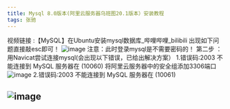 ```yaml
---
title: Mysql 8.0版本(阿里云服务器乌班图20.1版本）安装教程
tags: 张驰
---
```

视频链接 :【MySQL】在Ubuntu安装mysql数据库_哔哩哔哩_bilibili
出现如下问题直接敲esc即可！
![image](https://github.com/zc1321/zc1321.github.io/assets/100252069/e1e00bf4-5a71-4bde-8f41-f2ce7bf48b24)
注意：此时登录mysql是不需要密码的！
第二步 ：用Navicat尝试连接mysql(会出现以下错误，已给出解决方案）
1.错误码:2003 不能连接到 MySQL 服务器在 (10060)
 将阿里云服务器中的安全组添加3306端口
![image](https://github.com/zc1321/zc1321.github.io/assets/100252069/b1860441-46ee-48ca-9520-16bf72104ecf)
2.错误码:2003 不能连接到 MySQL 服务器在 (10061)

<!--more-->

![image](https://github.com/zc1321/zc1321.github.io/assets/100252069/f1313008-eabe-4744-8aa9-97d0db466914)
---
